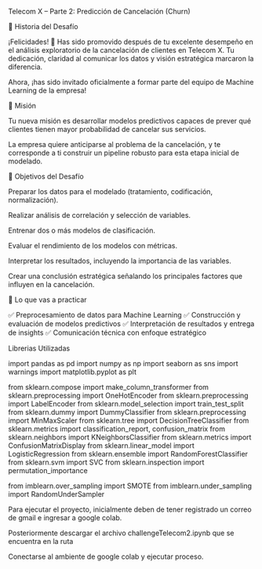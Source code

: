 Telecom X – Parte 2: Predicción de Cancelación (Churn)

📣 Historia del Desafío

¡Felicidades! 🎉 Has sido promovido después de tu excelente desempeño en el análisis exploratorio de la cancelación de clientes en Telecom X. Tu dedicación, claridad al comunicar los datos y visión estratégica marcaron la diferencia.

Ahora, ¡has sido invitado oficialmente a formar parte del equipo de Machine Learning de la empresa!

🎯 Misión

Tu nueva misión es desarrollar modelos predictivos capaces de prever qué clientes tienen mayor probabilidad de cancelar sus servicios.

La empresa quiere anticiparse al problema de la cancelación, y te corresponde a ti construir un pipeline robusto para esta etapa inicial de modelado.

🧠 Objetivos del Desafío

Preparar los datos para el modelado (tratamiento, codificación, normalización).

Realizar análisis de correlación y selección de variables.

Entrenar dos o más modelos de clasificación.

Evaluar el rendimiento de los modelos con métricas.

Interpretar los resultados, incluyendo la importancia de las variables.

Crear una conclusión estratégica señalando los principales factores que influyen en la cancelación.

🧰 Lo que vas a practicar

✅ Preprocesamiento de datos para Machine Learning
✅ Construcción y evaluación de modelos predictivos
✅ Interpretación de resultados y entrega de insights
✅ Comunicación técnica con enfoque estratégico

Librerias Utilizadas

import pandas as pd
import numpy as np
import seaborn as sns
import warnings
import matplotlib.pyplot as plt

from sklearn.compose import make_column_transformer
from sklearn.preprocessing import OneHotEncoder
from sklearn.preprocessing import LabelEncoder
from sklearn.model_selection import train_test_split
from sklearn.dummy import DummyClassifier
from sklearn.preprocessing import MinMaxScaler
from sklearn.tree import DecisionTreeClassifier
from sklearn.metrics import classification_report, confusion_matrix
from sklearn.neighbors import KNeighborsClassifier
from sklearn.metrics import ConfusionMatrixDisplay
from sklearn.linear_model import LogisticRegression
from sklearn.ensemble import RandomForestClassifier
from sklearn.svm import SVC
from sklearn.inspection import permutation_importance


from imblearn.over_sampling import SMOTE
from imblearn.under_sampling import RandomUnderSampler

Para ejecutar el proyecto, inicialmente deben de tener registrado un correo de gmail e ingresar a google colab.

Posteriormente descargar el archivo challengeTelecom2.ipynb que se encuentra en la ruta

Conectarse al ambiente de google colab y ejecutar proceso.



